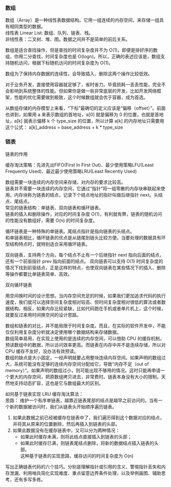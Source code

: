 

### 数组  

数组（Array）是一种线性表数据结构。它用一组连续的内存空间，来存储一组具有相同类型的数据。  
线性表 Linear List: 数组、队列、链表、栈。  
非线性表：二叉树、堆、图。数据之间并不是简单的前后关系。  

数组是适合查找操作，但是查找的时间复杂度并不为 O(1)。即便是排好序的数组，你用二分查找，时间复杂度也是 O(logn)。所以，正确的表述应该是，数组支持随机访问，根据下标随机访问的时间复杂度为 O(1)。  

数组为了保持内存数据的连续性，会导致插入、删除这两个操作比较低效。

对于业务开发，直接使用容器就足够了，省时省力。毕竟损耗一丢丢性能，完全不会影响到系统整体的性能。但如果你是做一些非常底层的开发，比如开发网络框架，性能的优化需要做到极致，这个时候数组就会优于容器，成为首选。

从数组存储的内存模型上来看，“下标”最确切的定义应该是“偏移（offset）”。前面也讲到，如果用 a 来表示数组的首地址，a[0] 就是偏移为 0 的位置，也就是首地址，a[k] 就表示偏移 k 个 type_size 的位置，所以计算 a[k] 的内存地址只需要用这个公式： a[k]_address = base_address + k * type_size



### 链表   
链表的作用  

缓存淘汰策略：先进先出FIFO(First In First Out)、最少使用策略LFU(Least Frequently Used)、最近最少使用策略LRU(Least Recently Used)  


数组需要一块连续的内存空间来存储，对内存的要求比较高。  
链表并不需要一块连续的内存空间，它通过“指针”将一组零散的内存块串联起来使用。内存块称为链表的结点，记录下个结点地址的指针叫做后继指针 next。头结点、尾结点。  
常见的链表结构：单链表、双向链表和循环链表。   
链表的插入和删除操作，对应的时间复杂度 O(1)，有利就有弊，链表的随机访问的性能没有数组好，需要 O(n) 的时间复杂度。  

循环链表是一种特殊的单链表。尾结点指针是指向链表的头结点。  
和单链表相比，循环链表的优点是从链尾到链头比较方便。当要处理的数据具有环型结构特点时，就特别适合采用循环链表。  

双向链表，支持两个方向，每个结点不止有一个后继指针 next 指向后面的结点，还有一个前驱指针 prev 指向前面的结点。
双向链表可以支持 O(1) 时间复杂度的情况下找到前驱结点，正是这样的特点，也使双向链表在某些情况下的插入、删除等操作都要比单链表简单、高效。  

双向循环链表

用空间换时间的设计思想。当内存空间充足的时候，如果我们更加追求代码的执行速度，我们就可以选择空间复杂度相对较高、但时间复杂度相对很低的算法或者数据结构。相反，如果内存比较紧缺，比如代码跑在手机或者单片机上，这个时候，就要反过来用时间换空间的设计思路。  


数组和链表的对比，并不能局限于时间复杂度。而且，在实际的软件开发中，不能仅仅利用复杂度分析就决定使用哪个数据结构来存储数据。  
数组简单易用，在实现上使用的是连续的内存空间，可以借助 CPU 的缓存机制，预读数组中的数据，所以访问效率更高。而链表在内存中并不是连续存储，所以对 CPU 缓存不友好，没办法有效预读。  
数组的缺点是大小固定，一经声明就要占用整块连续内存空间。如果声明的数组过大，系统可能没有足够的连续内存空间分配给它，导致“内存不足（out of memory）”。如果声明的数组过小，则可能出现不够用的情况。这时只能再申请一个更大的内存空间，把原数组拷贝进去，非常费时。链表本身没有大小的限制，天然地支持动态扩容，这也是它与数组最大的区别。  


如何基于链表实现 LRU 缓存淘汰算法：  
思路：
维护一个有序单链表，越靠近链表尾部的结点是越早之前访问的。当有一个新的数据被访问时，我们从链表头开始顺序遍历链表。   
1. 如果此数据之前已经被缓存在链表中了，我们遍历得到这个数据对应的结点，并将其从原来的位置删除，然后再插入到链表的头部。   
2. 如果此数据没有在缓存链表中，又可以分为两种情况：   
    * 如果此时缓存未满，则将此结点直接插入到链表的头部；   
    * 如果此时缓存已满，则链表尾结点删除，将新的数据结点插入链表的头部。   
这种基于链表的实现思路，缓存访问的时间复杂度为 O(n)   



写出正确链表代码的六个技巧。分别是理解指针或引用的含义、警惕指针丢失和内存泄漏、利用哨兵简化实现难度、重点留意边界条件处理，以及举例画图、辅助思考，还有多写多练。
















